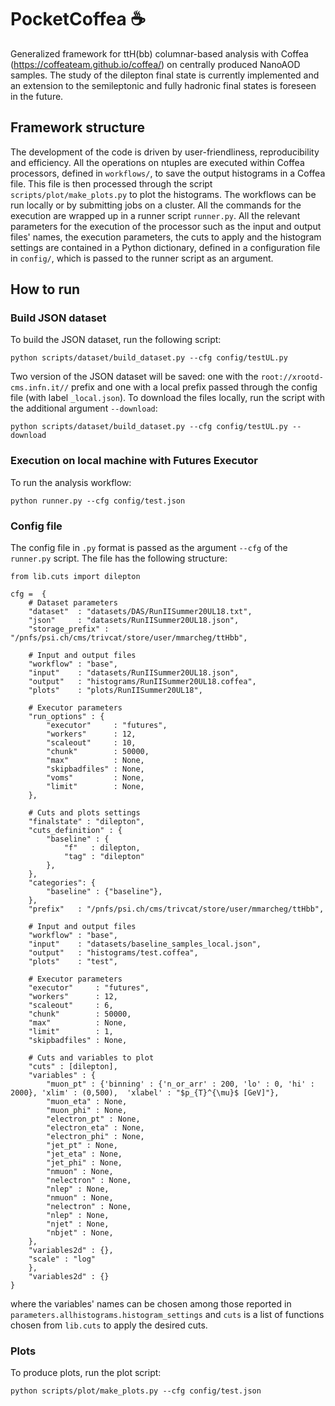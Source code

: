# PocketCoffea :coffee:
Generalized framework for ttH(bb) columnar-based analysis with Coffea (https://coffeateam.github.io/coffea/) on centrally produced NanoAOD samples. The study of the dilepton final state is currently implemented and an extension to the semileptonic and fully hadronic final states is foreseen in the future.
## Framework structure
The development of the code is driven by user-friendliness, reproducibility and efficiency.
All the operations on ntuples are executed within Coffea processors, defined in `workflows/`, to save the output histograms in a Coffea file.
This file is then processed through the script `scripts/plot/make_plots.py` to plot the histograms.
The workflows can be run locally or by submitting jobs on a cluster. All the commands for the execution are wrapped up in a runner script `runner.py`.
All the relevant parameters for the execution of the processor such as the input and output files' names, the execution parameters, the cuts to apply and the histogram settings are contained in a Python dictionary, defined in a configuration file in `config/`, which is passed to the runner script as an argument.
## How to run
### Build JSON dataset
To build the JSON dataset, run the following script:
~~~
python scripts/dataset/build_dataset.py --cfg config/testUL.py
~~~
Two version of the JSON dataset will be saved: one with the `root://xrootd-cms.infn.it//` prefix and one with a local prefix passed through the config file (with label `_local.json`).
To download the files locally, run the script with the additional argument `--download`:
~~~
python scripts/dataset/build_dataset.py --cfg config/testUL.py --download
~~~

### Execution on local machine with Futures Executor
To run the analysis workflow:
~~~
python runner.py --cfg config/test.json
~~~
### Config file
The config file in `.py` format is passed as the argument `--cfg` of the `runner.py` script. The file has the following structure:
~~~
from lib.cuts import dilepton

cfg =  {
    # Dataset parameters
    "dataset"  : "datasets/DAS/RunIISummer20UL18.txt",
    "json"     : "datasets/RunIISummer20UL18.json",
    "storage_prefix" : "/pnfs/psi.ch/cms/trivcat/store/user/mmarcheg/ttHbb",

    # Input and output files
    "workflow" : "base",
    "input"    : "datasets/RunIISummer20UL18.json",
    "output"   : "histograms/RunIISummer20UL18.coffea",
    "plots"    : "plots/RunIISummer20UL18",

    # Executor parameters
    "run_options" : {
        "executor"     : "futures",
        "workers"      : 12,
        "scaleout"     : 10,
        "chunk"        : 50000,
        "max"          : None,
        "skipbadfiles" : None,
        "voms"         : None,
        "limit"        : None,
    },

    # Cuts and plots settings
    "finalstate" : "dilepton",
    "cuts_definition" : {
        "baseline" : {
            "f"   : dilepton,
            "tag" : "dilepton"
        },
    },
    "categories": {
        "baseline" : {"baseline"},
    },
    "prefix"   : "/pnfs/psi.ch/cms/trivcat/store/user/mmarcheg/ttHbb",

    # Input and output files
    "workflow" : "base",
    "input"    : "datasets/baseline_samples_local.json",
    "output"   : "histograms/test.coffea",
    "plots"    : "test",

    # Executor parameters
    "executor"     : "futures",
    "workers"      : 12,
    "scaleout"     : 6,
    "chunk"        : 50000,
    "max"          : None,
    "limit"        : 1,
    "skipbadfiles" : None,

    # Cuts and variables to plot
    "cuts" : [dilepton],
    "variables" : {
        "muon_pt" : {'binning' : {'n_or_arr' : 200, 'lo' : 0, 'hi' : 2000}, 'xlim' : (0,500),  'xlabel' : "$p_{T}^{\mu}$ [GeV]"},
        "muon_eta" : None,
        "muon_phi" : None,
        "electron_pt" : None,
        "electron_eta" : None,
        "electron_phi" : None,
        "jet_pt" : None,
        "jet_eta" : None,
        "jet_phi" : None,
        "nmuon" : None,
        "nelectron" : None,
        "nlep" : None,
        "nmuon" : None,
        "nelectron" : None,
        "nlep" : None,
        "njet" : None,
        "nbjet" : None,
    },
    "variables2d" : {},
    "scale" : "log"
    },
    "variables2d" : {}
}

~~~
where the variables' names can be chosen among those reported in `parameters.allhistograms.histogram_settings` and `cuts` is a list of functions chosen from `lib.cuts` to apply the desired cuts.
### Plots
To produce plots, run the plot script:
~~~
python scripts/plot/make_plots.py --cfg config/test.json
~~~
